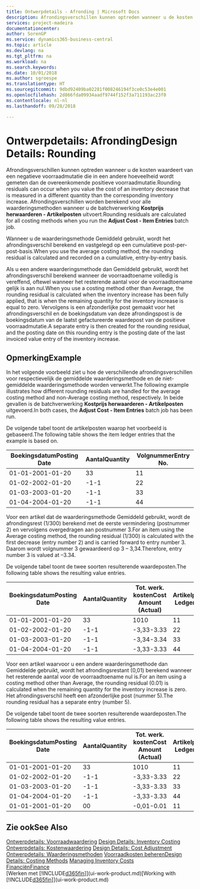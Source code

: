```yaml
---
title: Ontwerpdetails - Afronding | Microsoft Docs
description: Afrondingsverschillen kunnen optreden wanneer u de kosten waardeert van een negatieve voorraadmutatie die in een andere hoeveelheid wordt gemeten dan de overeenkomende positieve voorraadmutatie. Afrondingsverschillen worden berekend voor alle waarderingsmethoden wanneer u de batchverwerking **Kostprijs herwaarderen - Artikelposten** uitvoert.
services: project-madeira
documentationcenter: 
author: SorenGP
ms.service: dynamics365-business-central
ms.topic: article
ms.devlang: na
ms.tgt_pltfrm: na
ms.workload: na
ms.search.keywords: 
ms.date: 10/01/2018
ms.author: sgroespe
ms.translationtype: HT
ms.sourcegitcommit: 9dbd92409ba02281f008246194f3ce0c53e4e001
ms.openlocfilehash: 2d866fda09934aadf9744f152f3a711193ac23f0
ms.contentlocale: nl-nl
ms.lasthandoff: 09/28/2018

---
```

# <a name="design-details-rounding"></a><span data-ttu-id="2e83b-104">Ontwerpdetails: Afronding</span><span class="sxs-lookup"><span data-stu-id="2e83b-104">Design Details: Rounding</span></span>
<span data-ttu-id="2e83b-105">Afrondingsverschillen kunnen optreden wanneer u de kosten waardeert van een negatieve voorraadmutatie die in een andere hoeveelheid wordt gemeten dan de overeenkomende positieve voorraadmutatie.</span><span class="sxs-lookup"><span data-stu-id="2e83b-105">Rounding residuals can occur when you value the cost of an inventory decrease that is measured in a different quantity than the corresponding inventory increase.</span></span> <span data-ttu-id="2e83b-106">Afrondingsverschillen worden berekend voor alle waarderingsmethoden wanneer u de batchverwerking **Kostprijs herwaarderen - Artikelposten** uitvoert.</span><span class="sxs-lookup"><span data-stu-id="2e83b-106">Rounding residuals are calculated for all costing methods when you run the **Adjust Cost - Item Entries** batch job.</span></span>  

 <span data-ttu-id="2e83b-107">Wanneer u de waarderingsmethode Gemiddeld gebruikt, wordt het afrondingsverschil berekend en vastgelegd op een cumulatieve post-per-post-basis.</span><span class="sxs-lookup"><span data-stu-id="2e83b-107">When you use the average costing method, the rounding residual is calculated and recorded on a cumulative, entry-by-entry basis.</span></span>  

 <span data-ttu-id="2e83b-108">Als u een andere waarderingsmethode dan Gemiddeld gebruikt, wordt het afrondingsverschil berekend wanneer de voorraadtoename volledig is vereffend, oftewel wanneer het resterende aantal voor de voorraadtoename gelijk is aan nul.</span><span class="sxs-lookup"><span data-stu-id="2e83b-108">When you use a costing method other than Average, the rounding residual is calculated when the inventory increase has been fully applied, that is when the remaining quantity for the inventory increase is equal to zero.</span></span> <span data-ttu-id="2e83b-109">Vervolgens is een afzonderlijke post gemaakt voor het afrondingsverschil en de boekingsdatum van deze afrondingspost is de boekingsdatum van de laatst gefactureerde waardepost van de positieve voorraadmutatie.</span><span class="sxs-lookup"><span data-stu-id="2e83b-109">A separate entry is then created for the rounding residual, and the posting date on this rounding entry is the posting date of the last invoiced value entry of the inventory increase.</span></span>  

## <a name="example"></a><span data-ttu-id="2e83b-110">Opmerking</span><span class="sxs-lookup"><span data-stu-id="2e83b-110">Example</span></span>  
 <span data-ttu-id="2e83b-111">In het volgende voorbeeld ziet u hoe de verschillende afrondingsverschillen voor respectievelijk de gemiddelde waarderingsmethode en de niet-gemiddelde waarderingsmethode worden verwerkt.</span><span class="sxs-lookup"><span data-stu-id="2e83b-111">The following example illustrates how different rounding residuals are handled for the average costing method and non-Average costing method, respectively.</span></span> <span data-ttu-id="2e83b-112">In beide gevallen is de batchverwerking **Kostprijs herwaarderen - Artikelposten** uitgevoerd.</span><span class="sxs-lookup"><span data-stu-id="2e83b-112">In both cases, the **Adjust Cost - Item Entries** batch job has been run.</span></span>  

 <span data-ttu-id="2e83b-113">De volgende tabel toont de artikelposten waarop het voorbeeld is gebaseerd.</span><span class="sxs-lookup"><span data-stu-id="2e83b-113">The following table shows the item ledger entries that the example is based on.</span></span>  

|<span data-ttu-id="2e83b-114">Boekingsdatum</span><span class="sxs-lookup"><span data-stu-id="2e83b-114">Posting Date</span></span>|<span data-ttu-id="2e83b-115">Aantal</span><span class="sxs-lookup"><span data-stu-id="2e83b-115">Quantity</span></span>|<span data-ttu-id="2e83b-116">Volgnummer</span><span class="sxs-lookup"><span data-stu-id="2e83b-116">Entry No.</span></span>|  
|------------------|--------------|---------------|  
|<span data-ttu-id="2e83b-117">01-01-20</span><span class="sxs-lookup"><span data-stu-id="2e83b-117">01-01-20</span></span>|<span data-ttu-id="2e83b-118">3</span><span class="sxs-lookup"><span data-stu-id="2e83b-118">3</span></span>|<span data-ttu-id="2e83b-119">1</span><span class="sxs-lookup"><span data-stu-id="2e83b-119">1</span></span>|  
|<span data-ttu-id="2e83b-120">01-02-20</span><span class="sxs-lookup"><span data-stu-id="2e83b-120">02-01-20</span></span>|<span data-ttu-id="2e83b-121">-1</span><span class="sxs-lookup"><span data-stu-id="2e83b-121">-1</span></span>|<span data-ttu-id="2e83b-122">2</span><span class="sxs-lookup"><span data-stu-id="2e83b-122">2</span></span>|  
|<span data-ttu-id="2e83b-123">01-03-20</span><span class="sxs-lookup"><span data-stu-id="2e83b-123">03-01-20</span></span>|<span data-ttu-id="2e83b-124">-1</span><span class="sxs-lookup"><span data-stu-id="2e83b-124">-1</span></span>|<span data-ttu-id="2e83b-125">3</span><span class="sxs-lookup"><span data-stu-id="2e83b-125">3</span></span>|  
|<span data-ttu-id="2e83b-126">01-04-20</span><span class="sxs-lookup"><span data-stu-id="2e83b-126">04-01-20</span></span>|<span data-ttu-id="2e83b-127">-1</span><span class="sxs-lookup"><span data-stu-id="2e83b-127">-1</span></span>|<span data-ttu-id="2e83b-128">4</span><span class="sxs-lookup"><span data-stu-id="2e83b-128">4</span></span>|  

 <span data-ttu-id="2e83b-129">Voor een artikel dat de waarderingsmethode Gemiddeld gebruikt, wordt de afrondingsrest (1/300) berekend met de eerste vermindering (postnummer 2) en vervolgens overgedragen aan postnummer 3.</span><span class="sxs-lookup"><span data-stu-id="2e83b-129">For an item using the Average costing method, the rounding residual (1/300) is calculated with the first decrease (entry number 2) and is carried forward to entry number 3.</span></span> <span data-ttu-id="2e83b-130">Daarom wordt volgnummer 3 gewaardeerd op 3 – 3,34.</span><span class="sxs-lookup"><span data-stu-id="2e83b-130">Therefore, entry number 3 is valued at –3.34.</span></span>  

 <span data-ttu-id="2e83b-131">De volgende tabel toont de twee soorten resulterende waardeposten.</span><span class="sxs-lookup"><span data-stu-id="2e83b-131">The following table shows the resulting value entries.</span></span>  

|<span data-ttu-id="2e83b-132">Boekingsdatum</span><span class="sxs-lookup"><span data-stu-id="2e83b-132">Posting Date</span></span>|<span data-ttu-id="2e83b-133">Aantal</span><span class="sxs-lookup"><span data-stu-id="2e83b-133">Quantity</span></span>|<span data-ttu-id="2e83b-134">Tot. werk. kosten</span><span class="sxs-lookup"><span data-stu-id="2e83b-134">Cost Amount (Actual)</span></span>|<span data-ttu-id="2e83b-135">Artikelpostnr.</span><span class="sxs-lookup"><span data-stu-id="2e83b-135">Item Ledger Entry No.</span></span>|<span data-ttu-id="2e83b-136">Volgnummer</span><span class="sxs-lookup"><span data-stu-id="2e83b-136">Entry No.</span></span>|  
|------------------|--------------|----------------------------|---------------------------|---------------|  
|<span data-ttu-id="2e83b-137">01-01-20</span><span class="sxs-lookup"><span data-stu-id="2e83b-137">01-01-20</span></span>|<span data-ttu-id="2e83b-138">3</span><span class="sxs-lookup"><span data-stu-id="2e83b-138">3</span></span>|<span data-ttu-id="2e83b-139">10</span><span class="sxs-lookup"><span data-stu-id="2e83b-139">10</span></span>|<span data-ttu-id="2e83b-140">1</span><span class="sxs-lookup"><span data-stu-id="2e83b-140">1</span></span>|<span data-ttu-id="2e83b-141">1</span><span class="sxs-lookup"><span data-stu-id="2e83b-141">1</span></span>|  
|<span data-ttu-id="2e83b-142">01-02-20</span><span class="sxs-lookup"><span data-stu-id="2e83b-142">02-01-20</span></span>|<span data-ttu-id="2e83b-143">-1</span><span class="sxs-lookup"><span data-stu-id="2e83b-143">-1</span></span>|<span data-ttu-id="2e83b-144">-3,33</span><span class="sxs-lookup"><span data-stu-id="2e83b-144">-3.33</span></span>|<span data-ttu-id="2e83b-145">2</span><span class="sxs-lookup"><span data-stu-id="2e83b-145">2</span></span>|<span data-ttu-id="2e83b-146">2</span><span class="sxs-lookup"><span data-stu-id="2e83b-146">2</span></span>|  
|<span data-ttu-id="2e83b-147">01-03-20</span><span class="sxs-lookup"><span data-stu-id="2e83b-147">03-01-20</span></span>|<span data-ttu-id="2e83b-148">-1</span><span class="sxs-lookup"><span data-stu-id="2e83b-148">-1</span></span>|<span data-ttu-id="2e83b-149">-3,34</span><span class="sxs-lookup"><span data-stu-id="2e83b-149">-3.34</span></span>|<span data-ttu-id="2e83b-150">3</span><span class="sxs-lookup"><span data-stu-id="2e83b-150">3</span></span>|<span data-ttu-id="2e83b-151">3</span><span class="sxs-lookup"><span data-stu-id="2e83b-151">3</span></span>|  
|<span data-ttu-id="2e83b-152">01-04-20</span><span class="sxs-lookup"><span data-stu-id="2e83b-152">04-01-20</span></span>|<span data-ttu-id="2e83b-153">-1</span><span class="sxs-lookup"><span data-stu-id="2e83b-153">-1</span></span>|<span data-ttu-id="2e83b-154">-3,33</span><span class="sxs-lookup"><span data-stu-id="2e83b-154">-3.33</span></span>|<span data-ttu-id="2e83b-155">4</span><span class="sxs-lookup"><span data-stu-id="2e83b-155">4</span></span>|<span data-ttu-id="2e83b-156">4</span><span class="sxs-lookup"><span data-stu-id="2e83b-156">4</span></span>|  

 <span data-ttu-id="2e83b-157">Voor een artikel waarvoor u een andere waarderingsmethode dan Gemiddelde gebruikt, wordt het afrondingsrestant (0,01) berekend wanneer het resterende aantal voor de voorraadtoename nul is.</span><span class="sxs-lookup"><span data-stu-id="2e83b-157">For an item using a costing method other than Average, the rounding residual (0.01) is calculated when the remaining quantity for the inventory increase is zero.</span></span> <span data-ttu-id="2e83b-158">Het afrondingsverschil heeft een afzonderlijke post (nummer 5).</span><span class="sxs-lookup"><span data-stu-id="2e83b-158">The rounding residual has a separate entry (number 5).</span></span>  

 <span data-ttu-id="2e83b-159">De volgende tabel toont de twee soorten resulterende waardeposten.</span><span class="sxs-lookup"><span data-stu-id="2e83b-159">The following table shows the resulting value entries.</span></span>  

|<span data-ttu-id="2e83b-160">Boekingsdatum</span><span class="sxs-lookup"><span data-stu-id="2e83b-160">Posting Date</span></span>|<span data-ttu-id="2e83b-161">Aantal</span><span class="sxs-lookup"><span data-stu-id="2e83b-161">Quantity</span></span>|<span data-ttu-id="2e83b-162">Tot. werk. kosten</span><span class="sxs-lookup"><span data-stu-id="2e83b-162">Cost Amount (Actual)</span></span>|<span data-ttu-id="2e83b-163">Artikelpostnr.</span><span class="sxs-lookup"><span data-stu-id="2e83b-163">Item Ledger Entry No.</span></span>|<span data-ttu-id="2e83b-164">Volgnummer</span><span class="sxs-lookup"><span data-stu-id="2e83b-164">Entry No.</span></span>|  
|------------------|--------------|----------------------------|---------------------------|---------------|  
|<span data-ttu-id="2e83b-165">01-01-20</span><span class="sxs-lookup"><span data-stu-id="2e83b-165">01-01-20</span></span>|<span data-ttu-id="2e83b-166">3</span><span class="sxs-lookup"><span data-stu-id="2e83b-166">3</span></span>|<span data-ttu-id="2e83b-167">10</span><span class="sxs-lookup"><span data-stu-id="2e83b-167">10</span></span>|<span data-ttu-id="2e83b-168">1</span><span class="sxs-lookup"><span data-stu-id="2e83b-168">1</span></span>|<span data-ttu-id="2e83b-169">1</span><span class="sxs-lookup"><span data-stu-id="2e83b-169">1</span></span>|  
|<span data-ttu-id="2e83b-170">01-02-20</span><span class="sxs-lookup"><span data-stu-id="2e83b-170">02-01-20</span></span>|<span data-ttu-id="2e83b-171">-1</span><span class="sxs-lookup"><span data-stu-id="2e83b-171">-1</span></span>|<span data-ttu-id="2e83b-172">-3,33</span><span class="sxs-lookup"><span data-stu-id="2e83b-172">-3.33</span></span>|<span data-ttu-id="2e83b-173">2</span><span class="sxs-lookup"><span data-stu-id="2e83b-173">2</span></span>|<span data-ttu-id="2e83b-174">2</span><span class="sxs-lookup"><span data-stu-id="2e83b-174">2</span></span>|  
|<span data-ttu-id="2e83b-175">01-03-20</span><span class="sxs-lookup"><span data-stu-id="2e83b-175">03-01-20</span></span>|<span data-ttu-id="2e83b-176">-1</span><span class="sxs-lookup"><span data-stu-id="2e83b-176">-1</span></span>|<span data-ttu-id="2e83b-177">-3,33</span><span class="sxs-lookup"><span data-stu-id="2e83b-177">-3.33</span></span>|<span data-ttu-id="2e83b-178">3</span><span class="sxs-lookup"><span data-stu-id="2e83b-178">3</span></span>|<span data-ttu-id="2e83b-179">3</span><span class="sxs-lookup"><span data-stu-id="2e83b-179">3</span></span>|  
|<span data-ttu-id="2e83b-180">01-04-20</span><span class="sxs-lookup"><span data-stu-id="2e83b-180">04-01-20</span></span>|<span data-ttu-id="2e83b-181">-1</span><span class="sxs-lookup"><span data-stu-id="2e83b-181">-1</span></span>|<span data-ttu-id="2e83b-182">-3,33</span><span class="sxs-lookup"><span data-stu-id="2e83b-182">-3.33</span></span>|<span data-ttu-id="2e83b-183">4</span><span class="sxs-lookup"><span data-stu-id="2e83b-183">4</span></span>|<span data-ttu-id="2e83b-184">4</span><span class="sxs-lookup"><span data-stu-id="2e83b-184">4</span></span>|  
|<span data-ttu-id="2e83b-185">01-01-20</span><span class="sxs-lookup"><span data-stu-id="2e83b-185">01-01-20</span></span>|<span data-ttu-id="2e83b-186">0</span><span class="sxs-lookup"><span data-stu-id="2e83b-186">0</span></span>|<span data-ttu-id="2e83b-187">-0,01</span><span class="sxs-lookup"><span data-stu-id="2e83b-187">-0.01</span></span>|<span data-ttu-id="2e83b-188">1</span><span class="sxs-lookup"><span data-stu-id="2e83b-188">1</span></span>|<span data-ttu-id="2e83b-189">5</span><span class="sxs-lookup"><span data-stu-id="2e83b-189">5</span></span>|  

## <a name="see-also"></a><span data-ttu-id="2e83b-190">Zie ook</span><span class="sxs-lookup"><span data-stu-id="2e83b-190">See Also</span></span>  
 <span data-ttu-id="2e83b-191">[Ontwerpdetails: Voorraadwaardering](design-details-inventory-costing.md) </span><span class="sxs-lookup"><span data-stu-id="2e83b-191">[Design Details: Inventory Costing](design-details-inventory-costing.md) </span></span>  
 <span data-ttu-id="2e83b-192">[Ontwerpdetails: Kostenwaardering](design-details-cost-adjustment.md) </span><span class="sxs-lookup"><span data-stu-id="2e83b-192">[Design Details: Cost Adjustment](design-details-cost-adjustment.md) </span></span>  
 <span data-ttu-id="2e83b-193">[Ontwerpdetails: Waarderingsmethoden](design-details-costing-methods.md) [Voorraadkosten beheren](finance-manage-inventory-costs.md)</span><span class="sxs-lookup"><span data-stu-id="2e83b-193">[Design Details: Costing Methods](design-details-costing-methods.md) [Managing Inventory Costs](finance-manage-inventory-costs.md)</span></span>  
 [<span data-ttu-id="2e83b-194">Financiën</span><span class="sxs-lookup"><span data-stu-id="2e83b-194">Finance</span></span>](finance.md)  
 <span data-ttu-id="2e83b-195">[Werken met [!INCLUDE[d365fin](includes/d365fin_md.md)]](ui-work-product.md)</span><span class="sxs-lookup"><span data-stu-id="2e83b-195">[Working with [!INCLUDE[d365fin](includes/d365fin_md.md)]](ui-work-product.md)</span></span>

